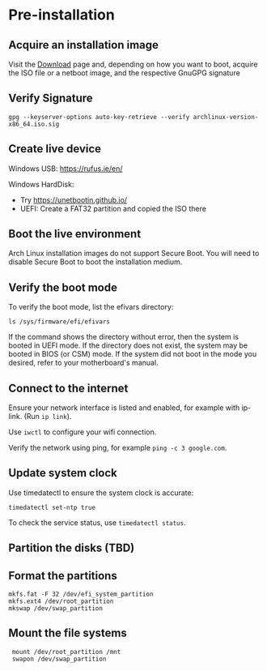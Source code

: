 # Pre-installation

## Acquire an installation image
Visit the [Download](https://archlinux.org/download/) page and, depending on how you want to boot, acquire the ISO file or a netboot image, and the respective GnuGPG signature

## Verify Signature
`gpg --keyserver-options auto-key-retrieve --verify archlinux-version-x86_64.iso.sig`

## Create live device
Windows USB: https://rufus.ie/en/

Windows HardDisk: 
- Try https://unetbootin.github.io/
- UEFI: Create a FAT32 partition and copied the ISO there

## Boot the live environment
Arch Linux installation images do not support Secure Boot. You will need to disable Secure Boot to boot the installation medium.

## Verify the boot mode
To verify the boot mode, list the efivars directory:
```
ls /sys/firmware/efi/efivars
```
If the command shows the directory without error, then the system is booted in UEFI mode. If the directory does not exist, the system may be booted in BIOS (or CSM) mode. If the system did not boot in the mode you desired, refer to your motherboard's manual.

## Connect to the internet
Ensure your network interface is listed and enabled, for example with ip-link. (Run `ip link`).

Use `iwctl` to configure your wifi connection.

Verify the network using ping, for example `ping -c 3 google.com`.

## Update system clock
Use timedatectl to ensure the system clock is accurate: 
```
timedatectl set-ntp true
```
To check the service status, use `timedatectl status`. 

## Partition the disks (TBD)

## Format the partitions
```
mkfs.fat -F 32 /dev/efi_system_partition
mkfs.ext4 /dev/root_partition
mkswap /dev/swap_partition
```

## Mount the file systems
```
 mount /dev/root_partition /mnt
 swapon /dev/swap_partition
```


